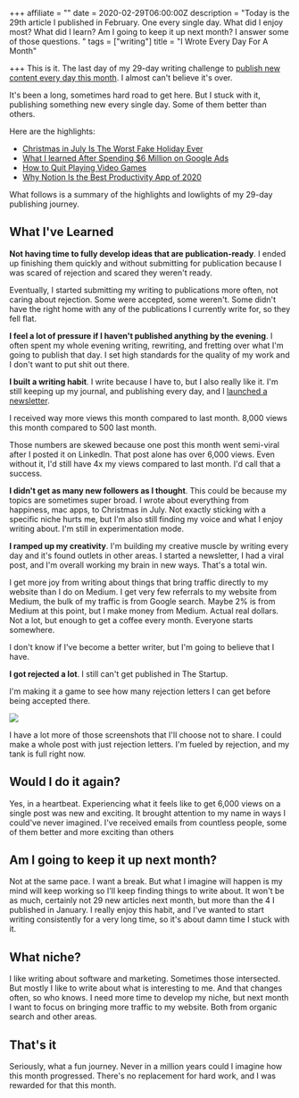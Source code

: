 +++
affiliate = ""
date = 2020-02-29T06:00:00Z
description = "Today is the 29th article I published in February. One every single day. What did I enjoy most? What did I learn? Am I going to keep it up next month? I answer some of those questions. "
tags = ["writing"]
title = "I Wrote Every Day For A Month"

+++
This is it. The last day of my 29-day writing challenge to [publish new content every day this month](https://www.bounteous.com/files/uploads/Regular-Expressions-Google-Analytics_2019.pdf). I almost can't believe it's over.

It's been a long, sometimes hard road to get here. But I stuck with it, publishing something new every single day. Some of them better than others.

Here are the highlights:

* [Christmas in July Is The Worst Fake Holiday Ever](https://nicklafferty.com/blog/christmas-in-july-is-the-worst-fake-holiday-ever/)
* [What I learned After Spending $6 Million on Google Ads](https://nicklafferty.com/blog/i-spent-6-million-on-google-ads-last-year-here-s-what-i-learned/)
* [How to Quit Playing Video Games](https://nicklafferty.com/blog/how-to-quit-playing-video-games-for-good/)
* [Why Notion Is the Best Productivity App of 2020](https://nicklafferty.com/blog/why-notion-is-the-best-productivity-app-of-2020/)

What follows is a summary of the highlights and lowlights of my 29-day publishing journey.

## What I've Learned

**Not having time to fully develop ideas that are publication-ready**. I ended up finishing them quickly and without submitting for publication because I was scared of rejection and scared they weren't ready.

Eventually, I started submitting my writing to publications more often, not caring about rejection. Some were accepted, some weren't. Some didn't have the right home with any of the publications I currently write for, so they fell flat.

**I feel a lot of pressure if I haven't published anything by the evening**. I often spent my whole evening writing, rewriting, and fretting over what I'm going to publish that day. I set high standards for the quality of my work and I don't want to put shit out there.

**I built a writing habit**. I write because I have to, but I also really like it. I'm still keeping up my journal, and publishing every day, and I [launched a newsletter](https://1word.email).

I received way more views this month compared to last month. 8,000 views this month compared to 500 last month.

Those numbers are skewed because one post this month went semi-viral after I posted it on LinkedIn. That post alone has over 6,000 views. Even without it, I'd still have 4x my views compared to last month. I'd call that a success.

**I didn't get as many new followers as I thought**. This could be because my topics are sometimes super broad. I wrote about everything from happiness, mac apps, to Christmas in July. Not exactly sticking with a specific niche hurts me, but I'm also still finding my voice and what I enjoy writing about. I'm still in experimentation mode.

**I ramped up my creativity**. I'm building my creative muscle by writing every day and it's found outlets in other areas. I started a newsletter, I had a viral post, and I'm overall working my brain in new ways. That's a total win.

I get more joy from writing about things that bring traffic directly to my website than I do on Medium. I get very few referrals to my website from Medium, the bulk of my traffic is from Google search. Maybe 2% is from Medium at this point, but I make money from Medium. Actual real dollars. Not a lot, but enough to get a coffee every month. Everyone starts somewhere.

I don't know if I've become a better writer, but I'm going to believe that I have.

**I got rejected a lot**. I still can't get published in The Startup.

I'm making it a game to see how many rejection letters I can get before being accepted there.

![](/uploads/Screen_Shot_2020-02-24_at_8.52.31_PM.png)

I have a lot more of those screenshots that I'll choose not to share. I could make a whole post with just rejection letters. I'm fueled by rejection, and my tank is full right now.

## Would I do it again?

Yes, in a heartbeat. Experiencing what it feels like to get 6,000 views on a single post was new and exciting. It brought attention to my name in ways I could've never imagined. I've received emails from countless people, some of them better and more exciting than others

## Am I going to keep it up next month?

Not at the same pace. I want a break. But what I imagine will happen is my mind will keep working so I'll keep finding things to write about. It won't be as much, certainly not 29 new articles next month, but more than the 4 I published in January. I really enjoy this habit, and I've wanted to start writing consistently for a very long time, so it's about damn time I stuck with it.

## What niche?

I like writing about software and marketing. Sometimes those intersected. But mostly I like to write about what is interesting to me. And that changes often, so who knows. I need more time to develop my niche, but next month I want to focus on bringing more traffic to my website. Both from organic search and other areas.

## That's it

Seriously, what a fun journey. Never in a million years could I imagine how this month progressed. There's no replacement for hard work, and I was rewarded for that this month.